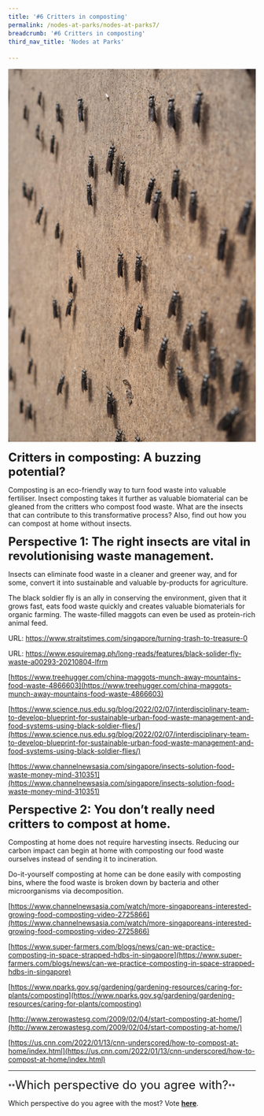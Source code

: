 ```yaml
---
title: '#6 Critters in composting'
permalink: /nodes-at-parks/nodes-at-parks7/
breadcrumb: '#6 Critters in composting'
third_nav_title: 'Nodes at Parks'

---
```


![]()![nodes-at-parks-11-min](../images/nodes-at-parks-11-min.jpg)



**<font size="5">Critters in composting: A buzzing potential?</font>**

Composting is an eco-friendly way to turn food waste into valuable fertiliser. Insect composting takes it further as valuable biomaterial can be gleaned from the critters who compost food waste. What are the insects that can contribute to this transformative process? Also, find out how you can compost at home without insects.



**<font size="5">Perspective 1: The right insects are vital in revolutionising waste management.</font>** 

Insects can eliminate food waste in a cleaner and greener way, and for some, convert it into sustainable and valuable by-products for agriculture. 

The black soldier fly is an ally in conserving the environment, given that it grows fast, eats food waste quickly and creates valuable biomaterials for organic farming. The waste-filled maggots can even be used as protein-rich animal feed. 

URL: https://www.straitstimes.com/singapore/turning-trash-to-treasure-0

URL: https://www.esquiremag.ph/long-reads/features/black-solider-fly-waste-a00293-20210804-lfrm

[https://www.treehugger.com/china-maggots-munch-away-mountains-food-waste-4866603](https://www.treehugger.com/china-maggots-munch-away-mountains-food-waste-4866603)

[https://www.science.nus.edu.sg/blog/2022/02/07/interdisciplinary-team-to-develop-blueprint-for-sustainable-urban-food-waste-management-and-food-systems-using-black-soldier-flies/](https://www.science.nus.edu.sg/blog/2022/02/07/interdisciplinary-team-to-develop-blueprint-for-sustainable-urban-food-waste-management-and-food-systems-using-black-soldier-flies/)

[https://www.channelnewsasia.com/singapore/insects-solution-food-waste-money-mind-310351](https://www.channelnewsasia.com/singapore/insects-solution-food-waste-money-mind-310351)



**<font size="5">Perspective 2: You don’t really need critters to compost at home.</font>** 

Composting at home does not require harvesting insects. Reducing our carbon impact can begin at home with composting our food waste ourselves instead of sending it to incineration. 

Do-it-yourself composting at home can be done easily with composting bins, where the food waste is broken down by bacteria and other microorganisms via decomposition. 

[https://www.channelnewsasia.com/watch/more-singaporeans-interested-growing-food-composting-video-2725866](https://www.channelnewsasia.com/watch/more-singaporeans-interested-growing-food-composting-video-2725866)

[https://www.super-farmers.com/blogs/news/can-we-practice-composting-in-space-strapped-hdbs-in-singapore](https://www.super-farmers.com/blogs/news/can-we-practice-composting-in-space-strapped-hdbs-in-singapore)

[https://www.nparks.gov.sg/gardening/gardening-resources/caring-for-plants/composting](https://www.nparks.gov.sg/gardening/gardening-resources/caring-for-plants/composting)

[http://www.zerowastesg.com/2009/02/04/start-composting-at-home/](http://www.zerowastesg.com/2009/02/04/start-composting-at-home/)

[https://us.cnn.com/2022/01/13/cnn-underscored/how-to-compost-at-home/index.html](https://us.cnn.com/2022/01/13/cnn-underscored/how-to-compost-at-home/index.html)



<HR>
**<FONT SIZE ="5">Which perspective do you agree with?</FONT>**

Which perspective do you agree with the most? Vote [**here**](https://forms.gle/YgUqtqRDHg9fZ8a48).